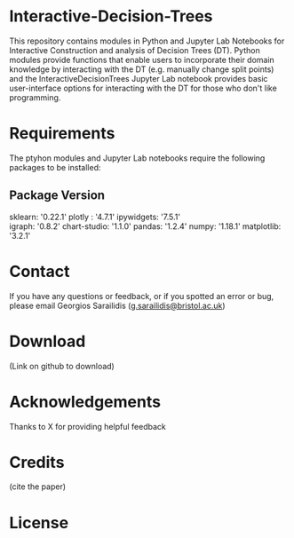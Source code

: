 # Interactive-Decision-Trees
This repository contains modules in Python and Jupyter Lab Notebooks for Interactive Construction and analysis of Decision Trees (DT). Python modules provide functions that enable users to incorporate their domain knowledge by interacting with the DT (e.g. manually change split points) and the InteractiveDecisionTrees Jupyter Lab notebook provides basic user-interface options for interacting with the DT for those who don't like programming.


# Requirements

The ptyhon modules and Jupyter Lab notebooks require the following packages to be installed:

Package         Version
-----------------------    
sklearn:       '0.22.1'
plotly :        '4.7.1' 
ipywidgets:     '7.5.1'  
igraph:         '0.8.2'
chart-studio:   '1.1.0'
pandas:         '1.2.4'
numpy:         '1.18.1'
matplotlib:     '3.2.1'


# Contact
If you have any questions or feedback, or if you spotted an error or bug, please email Georgios Sarailidis (g.sarailidis@bristol.ac.uk)

# Download
(Link on github to download)

# Acknowledgements
Thanks to X for providing helpful feedback

# Credits
(cite the paper)

# License
